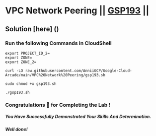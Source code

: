 # VPC Network Peering || [GSP193](https://www.cloudskillsboost.google/focuses/964?parent=catalog) ||

## Solution [here] ()

### Run the following Commands in CloudShell

```
export PROJECT_ID_2=
export ZONE=
export ZONE_2=
```
```
curl -LO raw.githubusercontent.com/AnniiGCP/Google-Cloud-Arcade/main/VPC%20Network%20Peering/gsp193.sh

sudo chmod +x gsp193.sh

./gsp193.sh
```

### Congratulations 🎉 for Completing the Lab !

##### *You Have Successfully Demonstrated Your Skills And Determination.*

#### *Well done!*

 

 
